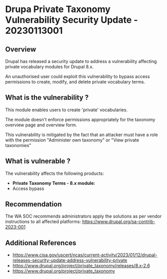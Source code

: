 # Drupa Private Taxonomy Vulnerability Security Update - 20230113001

## Overview

Drupal has released a security update to address a vulnerability affecting private vocabulary modules for Drupal 8.x.

An unauthorised user could exploit this vulnerability to bypass access permissions to create, modify, and delete private vocabulary terms.

## What is the vulnerability ?

This module enables users to create 'private' vocabularies.

The module doesn't enforce permissions appropriately for the taxonomy overview page and overview form.

This vulnerability is mitigated by the fact that an attacker must have a role with the permission "Administer own taxonomy" or "View private taxonomies"

## What is vulnerable ?

The vulnerability affects the following products:

- **Private Taxonomy Terms - 8.x module:**
- Access bypass

## Recommendation

The WA SOC recommends administrators apply the solutions as per vendor instructions to all affected platforms: <https://www.drupal.org/sa-contrib-2023-001>

## Additional References

- <https://www.cisa.gov/uscert/ncas/current-activity/2023/01/12/drupal-releases-security-update-address-vulnerability-private>
- <https://www.drupal.org/project/private_taxonomy/releases/8.x-2.6>
- <https://www.drupal.org/project/private_taxonomy>
